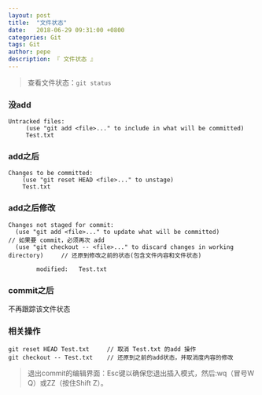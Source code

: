 ```yaml
---
layout: post
title:  "文件状态"
date:   2018-06-29 09:31:00 +0800
categories: Git
tags: Git
author: pepe
description: 『 文件状态 』
---
```


> 查看文件状态：`git status`

### **没add**
```
Untracked files: 
     (use "git add <file>..." to include in what will be committed)
     Test.txt
```

### **add之后**
```
Changes to be committed:
    (use "git reset HEAD <file>..." to unstage)
    Test.txt
```

### **add之后修改**
```
Changes not staged for commit:
  (use "git add <file>..." to update what will be committed)                    // 如果要 commit，必须再次 add
  (use "git checkout -- <file>..." to discard changes in working directory)     // 还原到修改之前的状态(包含文件内容和文件状态)

        modified:   Test.txt
```

### **commit之后**

不再跟踪该文件状态


### **相关操作**
```
git reset HEAD Test.txt     // 取消 Test.txt 的add 操作
git checkout -- Test.txt    // 还原到之前的add状态，并取消度内容的修改
```

> 退出commit的编辑界面：Esc键以确保您退出插入模式，然后:wq（冒号W Q）或ZZ（按住Shift Z）。








































